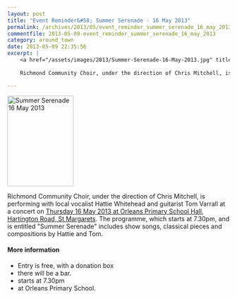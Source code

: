 ```yaml
---
layout: post
title: "Event Reminder&#58; Summer Serenade - 16 May 2013"
permalink: /archives/2013/05/event_reminder_summer_serenade_16_may_2013.html
commentfile: 2013-05-09-event_reminder_summer_serenade_16_may_2013
category: around_town
date: 2013-05-09 22:35:56
excerpt: |
    <a href="/assets/images/2013/Summer-Serenade-16-May-2013.jpg" title="See larger version of - Summer Serenade 16 May 2013"><img src="/assets/images/2013/Summer-Serenade-16-May-2013_thumb.jpg" width="150" height="205" alt="Summer Serenade 16 May 2013" class="photo right" /></a>
    
    Richmond Community Choir, under the direction of Chris Mitchell, is performing with local vocalist Hattie Whitehead and guitarist Tom Varrall at a concert on <a href="https://stmargarets.london/event/show/200705143886">Thursday 16 May 2013 at Orleans Primary School Hall, Hartington Road, St Margarets</a>  The programme, which starts at 7.30pm, and is entitled "Summer Serenade" includes show songs, classical pieces and compositions by Hattie and Tom.

---
```


<a href="/assets/images/2013/Summer-Serenade-16-May-2013.jpg" title="See larger version of - Summer Serenade 16 May 2013"><img src="/assets/images/2013/Summer-Serenade-16-May-2013_thumb.jpg" width="150" height="205" alt="Summer Serenade 16 May 2013" class="photo right" /></a>

Richmond Community Choir, under the direction of Chris Mitchell, is performing with local vocalist Hattie Whitehead and guitarist Tom Varrall at a concert on [Thursday 16 May 2013 at Orleans Primary School Hall, Hartington Road, St Margarets](/event/show/200705143886). The programme, which starts at 7.30pm, and is entitled "Summer Serenade" includes show songs, classical pieces and compositions by Hattie and Tom.

#### More information

-   Entry is free, with a donation box
-   there will be a bar.
-   starts at 7.30pm
-   at Orleans Primary School.
